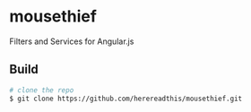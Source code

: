 # mousethief
Filters and Services for Angular.js

## Build

```bash
# clone the repo
$ git clone https://github.com/herereadthis/mousethief.git
```
